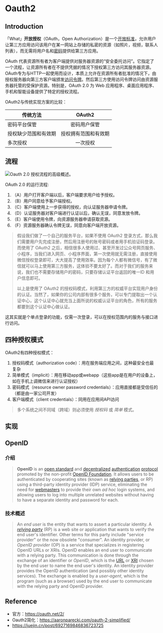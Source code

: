 # Oauth2

## Introduction

「What」**开放授权**（OAuth，Open Authorization）是一个[开放标准](https://zh.wikipedia.org/wiki/开放标准)，允许用户让第三方应用访问该用户在某一网站上存储的私密的资源（如照片，视频，联系人列表），而无需将用户名和[密码](https://zh.wikipedia.org/wiki/密码)提供给第三方应用。

OAuth 代表资源所有者为客户端提供对服务器资源的“安全委托访问”。它指定了一个流程，让资源所有者在不提供凭据的情况下授权第三方访问其服务器资源。OAuth专为与HTTP一起使用而设计，本质上允许在资源所有者批准的情况下，由授权服务器向第三方客户端颁发[访问令牌](https://en.wikipedia.org/wiki/Access_token)。然后第三方使用访问令牌访问由资源服务器托管的受保护资源。特别是，OAuth 2.0 为 Web 应用程序、桌面应用程序、手机和智能设备提供了特定的授权流程。

OAuth2与传统实现方案的比较：

| 传统方法             |        OAuth2        |
| -------------------- | :------------------: |
| 密码平台保管         |     密码用户保管     |
| 授权缺少范围和有效期 | 授权拥有范围和有效期 |
| 多次授权             |       一次授权       |

## 流程

![Oauth 2.0 授权流程的高级概述。](https://cdn.jsdelivr.net/gh/edgarding77/microservice-platform-doc@latest/image/func/oauth2-abstract-flow.png)

OAuth 2.0 的运行流程:

1. （A）用户打开客户端以后，客户端要求用户给予授权。
2. （B）用户同意给予客户端授权。
3. （C）客户端使用上一步获得的授权，向认证服务器申请令牌。
4. （D）认证服务器对客户端进行认证以后，确认无误，同意发放令牌。
5. （E）客户端使用令牌，向资源服务器申请获取资源。
6. （F）资源服务器确认令牌无误，同意向客户端开放资源。

> 假设我们做了一个自己的服务平台，如果不使用 OAuth2 登录方式，那么我们需要用户先完成注册，然后用注册号的账号密码或者用手机验证码登录。而使用了 OAuth2 之后，相信很多人使用过、甚至开发过公众号网页服务、小程序，当我们进入网页、小程序界面，第一次使用就无需注册，直接使用微信授权登录即可，大大提高了使用效率。因为每个人都有微信号，有了微信就可以马上使用第三方服务，这体验不要太好了。而对于我们的服务来说，我们也不需要存储用户的密码，只要存储认证平台返回的唯一ID 和用户信息即可。
>
> 以上是使用了 OAuth2 的授权码模式，利用第三方的权威平台实现用户身份的认证。当然了，如果你的公司内部有很多个服务，可以专门提取出一个认证中心，这个认证中心就充当上面所说的权威认证平台的角色，所有的服务都要到这个认证中心做认证。

这其实就是个单点登录的功能，仅需一次登录，可以在授权范围内的服务与接口进行访问。

## 四种授权模式

OAuth2有四种授权模式：

1. 授权码模式（authorization code）：用在服务端应用之间，这种最安全也最复杂
2. 简单模式（implicit）：用在移动app或webapp（这些app是在用户的设备上，如在手机上调微信来进行认证授权）
3. 密码模式（resource owner password credentials）：应用直接都是受信任的（都是由一家公司开发）
4. 客户端模式（client credentials）：同用在应用间API访问

> 多个系统之间不同域（跨域）则必须使用 *授权码* 或 *简单* 模式。

## 实现



## OpenID

### 介绍

> **OpenID** is an [open standard](https://en.wikipedia.org/wiki/Open_standard) and [decentralized](https://en.wikipedia.org/wiki/Decentralized) [authentication](https://en.wikipedia.org/wiki/Authentication) [protocol](https://en.wikipedia.org/wiki/Communications_protocol) promoted by the non-profit [OpenID Foundation](https://en.wikipedia.org/wiki/OpenID#OpenID_Foundation). It allows users to be authenticated by cooperating sites (known as [relying parties](https://en.wikipedia.org/wiki/Relying_party), or RP) using a third-party identity provider (IDP) service, eliminating the need for [webmasters](https://en.wikipedia.org/wiki/Webmaster) to provide their own *ad hoc* login systems, and allowing users to log into multiple unrelated websites without having to have a separate identity and password for each.

### 技术概述

> An *end user* is the entity that wants to assert a particular identity. A *[relying party](https://en.wikipedia.org/wiki/Relying_party)* (RP) is a web site or application that wants to verify the end user's identifier. Other terms for this party include "service provider" or the now obsolete "consumer". An identity provider, or *OpenID provider* (OP) is a service that specializes in registering OpenID URLs or XRIs. OpenID enables an end user to communicate with a relying party. This communication is done through the exchange of an identifier or *OpenID*, which is the [URL](https://en.wikipedia.org/wiki/Uniform_Resource_Locator) or [XRI](https://en.wikipedia.org/wiki/Extensible_Resource_Identifier) chosen by the end user to name the end user's identity. An identity provider provides the OpenID authentication (and possibly other identity services). The exchange is enabled by a *user-agent*, which is the program (such as a browser) used by the end user to communicate with the relying party and OpenID provider.



## Reference

- 官方：https://oauth.net/2/
- Oauth2简化：https://aaronparecki.com/oauth-2-simplified/
- https://juejin.cn/post/6927169846836723725